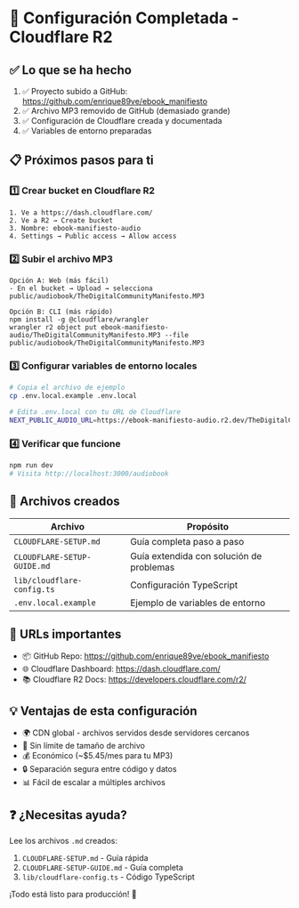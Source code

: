 # 🚀 Configuración Completada - Cloudflare R2

## ✅ Lo que se ha hecho

1. ✅ Proyecto subido a GitHub: https://github.com/enrique89ve/ebook_manifiesto
2. ✅ Archivo MP3 removido de GitHub (demasiado grande)
3. ✅ Configuración de Cloudflare creada y documentada
4. ✅ Variables de entorno preparadas

## 📋 Próximos pasos para ti

### 1️⃣ Crear bucket en Cloudflare R2

```
1. Ve a https://dash.cloudflare.com/
2. Ve a R2 → Create bucket
3. Nombre: ebook-manifiesto-audio
4. Settings → Public access → Allow access
```

### 2️⃣ Subir el archivo MP3

```
Opción A: Web (más fácil)
- En el bucket → Upload → selecciona public/audiobook/TheDigitalCommunityManifesto.MP3

Opción B: CLI (más rápido)
npm install -g @cloudflare/wrangler
wrangler r2 object put ebook-manifiesto-audio/TheDigitalCommunityManifesto.MP3 --file public/audiobook/TheDigitalCommunityManifesto.MP3
```

### 3️⃣ Configurar variables de entorno locales

```bash
# Copia el archivo de ejemplo
cp .env.local.example .env.local

# Edita .env.local con tu URL de Cloudflare
NEXT_PUBLIC_AUDIO_URL=https://ebook-manifiesto-audio.r2.dev/TheDigitalCommunityManifesto.MP3
```

### 4️⃣ Verificar que funcione

```bash
npm run dev
# Visita http://localhost:3000/audiobook
```

## 📁 Archivos creados

| Archivo                     | Propósito                                |
| --------------------------- | ---------------------------------------- |
| `CLOUDFLARE-SETUP.md`       | Guía completa paso a paso                |
| `CLOUDFLARE-SETUP-GUIDE.md` | Guía extendida con solución de problemas |
| `lib/cloudflare-config.ts`  | Configuración TypeScript                 |
| `.env.local.example`        | Ejemplo de variables de entorno          |

## 🔗 URLs importantes

- 📦 GitHub Repo: https://github.com/enrique89ve/ebook_manifiesto
- 🌐 Cloudflare Dashboard: https://dash.cloudflare.com/
- 📚 Cloudflare R2 Docs: https://developers.cloudflare.com/r2/

## 💡 Ventajas de esta configuración

- 🌍 CDN global - archivos servidos desde servidores cercanos
- 🚀 Sin límite de tamaño de archivo
- 💰 Económico (~$5.45/mes para tu MP3)
- 🔒 Separación segura entre código y datos
- 📊 Fácil de escalar a múltiples archivos

## ❓ ¿Necesitas ayuda?

Lee los archivos `.md` creados:

1. `CLOUDFLARE-SETUP.md` - Guía rápida
2. `CLOUDFLARE-SETUP-GUIDE.md` - Guía completa
3. `lib/cloudflare-config.ts` - Código TypeScript

¡Todo está listo para producción! 🎉
